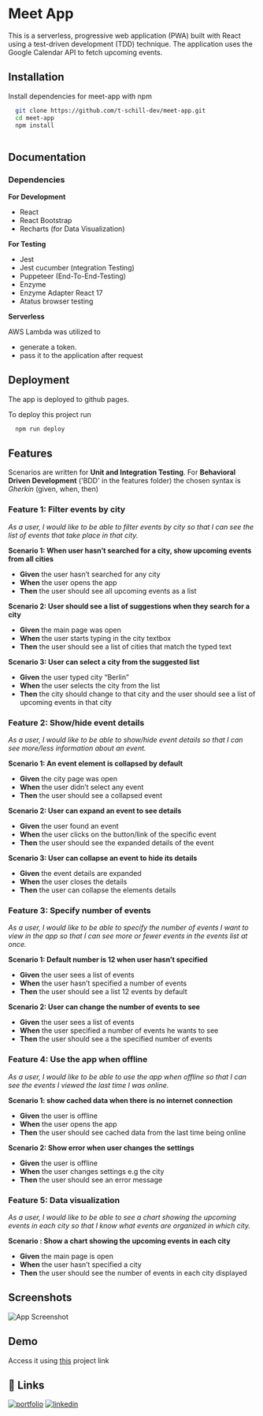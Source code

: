 
# Meet App

This is a serverless, progressive web application (PWA) built with React using a
test-driven development (TDD) technique. The application uses the Google
Calendar API to fetch upcoming events.


## Installation

Install dependencies for meet-app with npm

```bash
  git clone https://github.com/t-schill-dev/meet-app.git
  cd meet-app
  npm install
  
```
    
## Documentation

### Dependencies
**For Development**
- React
- React Bootstrap
- Recharts (for Data Visualization)

**For Testing**
- Jest
- Jest cucumber (ntegration Testing)
- Puppeteer (End-To-End-Testing)
- Enzyme
- Enzyme Adapter React 17
- Atatus browser testing

**Serverless**

AWS Lambda was utilized to 
- generate a token.
- pass it to the application after request



## Deployment

The app is deployed to github pages.

To deploy this project run

```bash
  npm run deploy
```



## Features

Scenarios are written for **Unit and Integration Testing**.
For **Behavioral Driven Development** ('BDD' in the features folder) the chosen syntax is *Gherkin* (given, when, then)

### Feature 1: Filter events by city
_As a user, I would like to be able to filter events by city so that I can see the list of events that take place in that city._

**Scenario 1: When user hasn’t searched for a city, show upcoming events from all cities**

-   **Given** the user hasn’t searched for any city
-   **When** the user opens the app
-   **Then** the user should see all upcoming events as a list

**Scenario 2: User should see a list of suggestions when they search for a city**

-   **Given** the main page was open
-   **When** the user starts typing in the city textbox
-   **Then** the user should see a list of cities that match the typed text

**Scenario 3: User can select a city from the suggested list**

-   **Given** the user typed city “Berlin”
-   **When** the user selects the city from the list
-   **Then** the city should change to that city and the user should see a list of upcoming events in that city

### Feature 2: Show/hide event details
_As a user, I would like to be able to show/hide event details so that I can see more/less information about an event._

**Scenario 1: An event element is collapsed by default**
-   **Given** the city page was open
-   **When** the user didn’t select any event
-   **Then** the user should see a collapsed event

**Scenario 2: User can expand an event to see details**
-   **Given** the user found an event
-   **When** the user clicks on the button/link of the specific event
-   **Then** the user should see the expanded details of the event

**Scenario 3: User can collapse an event to hide its details**
-   **Given** the event details are expanded
-   **When** the user closes the details
-   **Then** the user can collapse the elements details

### Feature 3: Specify number of events
_As a user, I would like to be able to specify the number of events I want to view in the app so that I can see more or fewer events in the events list at once._

**Scenario 1: Default number is 12 when user hasn’t specified**

-   **Given** the user sees a list of events
-   **When** the user hasn’t specified a number of events
-   **Then** the user should see a list 12 events by default

**Scenario 2: User can change the number of events to see**

-   **Given** the user sees a list of events
-   **When** the user specified a number of events he wants to see
-   **Then** the user should see a the specified number of events

### Feature 4: Use the app when offline
_As a user, I would like to be able to use the app when offline so that I can see the events I viewed the last time I was online._

**Scenario 1: show cached data when there is no internet connection**

-   **Given** the user is offline
-   **When** the user opens the app
-   **Then** the user should see cached data from the last time being online

**Scenario 2: Show error when user changes the settings**

-   **Given** the user is offline
-   **When** the user changes settings e.g the city
-   **Then** the user should see an error message

### Feature 5: Data visualization
_As a user, I would like to be able to see a chart showing the upcoming events in each city so that I know what events are organized in which city._

**Scenario : Show a chart showing the upcoming events in each city**

-   **Given** the main page is open
-   **When** the user hasn’t specified a city
-   **Then** the user should see the number of events in each city displayed



## Screenshots

![App Screenshot](https://via.placeholder.com/468x300?text=App+Screenshot+Here)


## Demo


Access it using [this]( https://t-schill-dev.github.io/meet-app/) project link
## 🔗 Links
[![portfolio](https://img.shields.io/badge/my_portfolio-000?style=for-the-badge&logo=ko-fi&logoColor=white)](https://katherinempeterson.com/)
[![linkedin](https://img.shields.io/badge/linkedin-0A66C2?style=for-the-badge&logo=linkedin&logoColor=white)](https://www.linkedin.com/in/timon-schill/)


